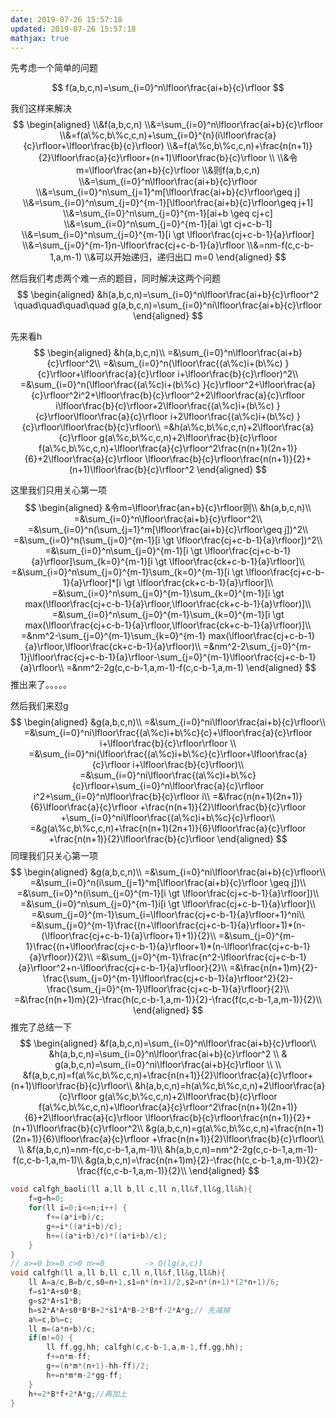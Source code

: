 ```yaml
---
date: 2019-07-26 15:57:18
updated: 2019-07-26 15:57:18
mathjax: true
---
```


先考虑一个简单的问题

$$
f(a,b,c,n)=\sum_{i=0}^n\lfloor\frac{ai+b}{c}\rfloor
$$

<!-- more -->

我们这样来解决
$$
\begin{aligned}
\\&f(a,b,c,n)
\\&=\sum_{i=0}^n\lfloor\frac{ai+b}{c}\rfloor
\\&=f(a\%c,b\%c,c,n)+\sum_{i=0}^{n}(i\lfloor\frac{a}{c}\rfloor+\lfloor\frac{b}{c}\rfloor)
\\&=f(a\%c,b\%c,c,n)+\frac{n(n+1)}{2}\lfloor\frac{a}{c}\rfloor+(n+1)\lfloor\frac{b}{c}\rfloor
\\
\\&令m=\lfloor\frac{an+b}{c}\rfloor
\\&则f(a,b,c,n)
\\&=\sum_{i=0}^n\lfloor\frac{ai+b}{c}\rfloor
\\&=\sum_{i=0}^n\sum_{j=1}^m[\lfloor\frac{ai+b}{c}\rfloor\geq j]
\\&=\sum_{i=0}^n\sum_{j=0}^{m-1}[\lfloor\frac{ai+b}{c}\rfloor\geq j+1]
\\&=\sum_{i=0}^n\sum_{j=0}^{m-1}[ai+b \geq cj+c]
\\&=\sum_{i=0}^n\sum_{j=0}^{m-1}[ai \gt cj+c-b-1]
\\&=\sum_{i=0}^n\sum_{j=0}^{m-1}[i \gt \lfloor\frac{cj+c-b-1}{a}\rfloor]
\\&=\sum_{j=0}^{m-1}n-\lfloor\frac{cj+c-b-1}{a}\rfloor
\\&=nm-f(c,c-b-1,a,m-1)
\\&可以开始递归，递归出口 m=0
\end{aligned}
$$

然后我们考虑两个难一点的题目，同时解决这两个问题
$$
\begin{aligned}
&h(a,b,c,n)=\sum_{i=0}^n\lfloor\frac{ai+b}{c}\rfloor^2
\quad\quad\quad\quad g(a,b,c,n)=\sum_{i=0}^ni\lfloor\frac{ai+b}{c}\rfloor
\end{aligned}
$$


先来看h
$$
\begin{aligned}
&h(a,b,c,n)\\
=&\sum_{i=0}^n\lfloor\frac{ai+b}{c}\rfloor^2\\
=&\sum_{i=0}^n(\lfloor\frac{(a\%c)i+(b\%c) }{c}\rfloor+\lfloor\frac{a}{c}\rfloor i+\lfloor\frac{b}{c}\rfloor)^2\\
=&\sum_{i=0}^n(\lfloor\frac{(a\%c)i+(b\%c) }{c}\rfloor^2+\lfloor\frac{a}{c}\rfloor^2i^2+\lfloor\frac{b}{c}\rfloor^2+2\lfloor\frac{a}{c}\rfloor i\lfloor\frac{b}{c}\rfloor+2\lfloor\frac{(a\%c)i+(b\%c) }{c}\rfloor\lfloor\frac{a}{c}\rfloor i+2\lfloor\frac{(a\%c)i+(b\%c) }{c}\rfloor\lfloor\frac{b}{c}\rfloor\\
=&h(a\%c,b\%c,c,n)+2\lfloor\frac{a}{c}\rfloor g(a\%c,b\%c,c,n)+2\lfloor\frac{b}{c}\rfloor f(a\%c,b\%c,c,n)+\lfloor\frac{a}{c}\rfloor^2\frac{n(n+1)(2n+1)}{6}+2\lfloor\frac{a}{c}\rfloor \lfloor\frac{b}{c}\rfloor\frac{n(n+1)}{2}+(n+1)\lfloor\frac{b}{c}\rfloor^2
\end{aligned}
$$

这里我们只用关心第一项
$$
\begin{aligned}
&令m=\lfloor\frac{an+b}{c}\rfloor则\\
&h(a,b,c,n)\\
=&\sum_{i=0}^n\lfloor\frac{ai+b}{c}\rfloor^2\\
=&\sum_{i=0}^n(\sum_{j=1}^m[\lfloor\frac{ai+b}{c}\rfloor\geq j])^2\\
=&\sum_{i=0}^n(\sum_{j=0}^{m-1}[i \gt \lfloor\frac{cj+c-b-1}{a}\rfloor])^2\\
=&\sum_{i=0}^n\sum_{j=0}^{m-1}[i \gt \lfloor\frac{cj+c-b-1}{a}\rfloor]\sum_{k=0}^{m-1}[i \gt \lfloor\frac{ck+c-b-1}{a}\rfloor]\\
=&\sum_{i=0}^n\sum_{j=0}^{m-1}\sum_{k=0}^{m-1}[i \gt \lfloor\frac{cj+c-b-1}{a}\rfloor]*[i \gt \lfloor\frac{ck+c-b-1}{a}\rfloor]\\
=&\sum_{i=0}^n\sum_{j=0}^{m-1}\sum_{k=0}^{m-1}[i \gt max(\lfloor\frac{cj+c-b-1}{a}\rfloor,\lfloor\frac{ck+c-b-1}{a}\rfloor)]\\
=&\sum_{i=0}^n\sum_{j=0}^{m-1}\sum_{k=0}^{m-1}[i \gt max(\lfloor\frac{cj+c-b-1}{a}\rfloor,\lfloor\frac{ck+c-b-1}{a}\rfloor)]\\
=&nm^2-\sum_{j=0}^{m-1}\sum_{k=0}^{m-1} max(\lfloor\frac{cj+c-b-1}{a}\rfloor,\lfloor\frac{ck+c-b-1}{a}\rfloor)\\
=&nm^2-2\sum_{j=0}^{m-1}j\lfloor\frac{cj+c-b-1}{a}\rfloor-\sum_{j=0}^{m-1}\lfloor\frac{cj+c-b-1}{a}\rfloor\\
=&nm^2-2g(c,c-b-1,a,m-1)-f(c,c-b-1,a,m-1)
\end{aligned}
$$
推出来了。。。。。

然后我们来怼g
$$
\begin{aligned}
&g(a,b,c,n)\\
=&\sum_{i=0}^ni\lfloor\frac{ai+b}{c}\rfloor\\
=&\sum_{i=0}^ni\lfloor\frac{(a\%c)i+b\%c}{c}+\lfloor\frac{a}{c}\rfloor i+\lfloor\frac{b}{c}\rfloor\rfloor \\
=&\sum_{i=0}^ni(\lfloor\frac{(a\%c)i+b\%c}{c}\rfloor+\lfloor\frac{a}{c}\rfloor i+\lfloor\frac{b}{c}\rfloor)\\
=&\sum_{i=0}^ni\lfloor\frac{(a\%c)i+b\%c}{c}\rfloor+\sum_{i=0}^n\lfloor\frac{a}{c}\rfloor i^2+\sum_{i=0}^n\lfloor\frac{b}{c}\rfloor i\\
=&\frac{n(n+1)(2n+1)}{6}\lfloor\frac{a}{c}\rfloor +\frac{n(n+1)}{2}\lfloor\frac{b}{c}\rfloor +\sum_{i=0}^ni\lfloor\frac{(a\%c)i+b\%c}{c}\rfloor\\
=&g(a\%c,b\%c,c,n)+\frac{n(n+1)(2n+1)}{6}\lfloor\frac{a}{c}\rfloor +\frac{n(n+1)}{2}\lfloor\frac{b}{c}\rfloor
\end{aligned}
$$
同理我们只关心第一项
$$
\begin{aligned}
&g(a,b,c,n)\\
=&\sum_{i=0}^ni\lfloor\frac{ai+b}{c}\rfloor\\
=&\sum_{i=0}^n(i\sum_{j=1}^m[\lfloor\frac{ai+b}{c}\rfloor \geq j])\\
=&\sum_{i=0}^n(i\sum_{j=0}^{m-1}[i \gt \lfloor\frac{cj+c-b-1}{a}\rfloor])\\
=&\sum_{i=0}^n\sum_{j=0}^{m-1}i[i \gt \lfloor\frac{cj+c-b-1}{a}\rfloor]\\
=&\sum_{j=0}^{m-1}\sum_{i=\lfloor\frac{cj+c-b-1}{a}\rfloor+1}^ni\\
=&\sum_{j=0}^{m-1}\frac{(n+\lfloor\frac{cj+c-b-1}{a}\rfloor+1)*(n-(\lfloor\frac{cj+c-b-1}{a}\rfloor+1)+1)}{2}\\
=&\sum_{j=0}^{m-1}\frac{(n+\lfloor\frac{cj+c-b-1}{a}\rfloor+1)*(n-\lfloor\frac{cj+c-b-1}{a}\rfloor)}{2}\\
=&\sum_{j=0}^{m-1}\frac{n^2-\lfloor\frac{cj+c-b-1}{a}\rfloor^2+n-\lfloor\frac{cj+c-b-1}{a}\rfloor}{2}\\
=&\frac{n(n+1)m}{2}-\frac{\sum_{j=0}^{m-1}\lfloor\frac{cj+c-b-1}{a}\rfloor^2}{2}-\frac{\sum_{j=0}^{m-1}\lfloor\frac{cj+c-b-1}{a}\rfloor}{2}\\
=&\frac{n(n+1)m}{2}-\frac{h(c,c-b-1,a,m-1)}{2}-\frac{f(c,c-b-1,a,m-1)}{2}\\
\end{aligned}
$$
推完了总结一下
$$
\begin{aligned}
&f(a,b,c,n)=\sum_{i=0}^n\lfloor\frac{ai+b}{c}\rfloor\\
&h(a,b,c,n)=\sum_{i=0}^n\lfloor\frac{ai+b}{c}\rfloor^2  \\
& g(a,b,c,n)=\sum_{i=0}^ni\lfloor\frac{ai+b}{c}\rfloor  \\
\\
&f(a,b,c,n)=f(a\%c,b\%c,c,n)+\frac{n(n+1)}{2}\lfloor\frac{a}{c}\rfloor+(n+1)\lfloor\frac{b}{c}\rfloor\\
&h(a,b,c,n)=h(a\%c,b\%c,c,n)+2\lfloor\frac{a}{c}\rfloor g(a\%c,b\%c,c,n)+2\lfloor\frac{b}{c}\rfloor f(a\%c,b\%c,c,n)+\lfloor\frac{a}{c}\rfloor^2\frac{n(n+1)(2n+1)}{6}+2\lfloor\frac{a}{c}\rfloor \lfloor\frac{b}{c}\rfloor\frac{n(n+1)}{2}+(n+1)\lfloor\frac{b}{c}\rfloor^2\\
&g(a,b,c,n)=g(a\%c,b\%c,c,n)+\frac{n(n+1)(2n+1)}{6}\lfloor\frac{a}{c}\rfloor +\frac{n(n+1)}{2}\lfloor\frac{b}{c}\rfloor\\
\\
&f(a,b,c,n)=nm-f(c,c-b-1,a,m-1)\\
&h(a,b,c,n)=nm^2-2g(c,c-b-1,a,m-1)-f(c,c-b-1,a,m-1)\\
&g(a,b,c,n)=\frac{n(n+1)m}{2}-\frac{h(c,c-b-1,a,m-1)}{2}-\frac{f(c,c-b-1,a,m-1)}{2}\\
\end{aligned}
$$



```cpp
void calfgh_baoli(ll a,ll b,ll c,ll n,ll&f,ll&g,ll&h){
    f=g=h=0;
    for(ll i=0;i<=n;i++) {
        f+=(a*i+b)/c;
        g+=i*((a*i+b)/c);
        h+=((a*i+b)/c)*((a*i+b)/c);
    }
}
// a>=0 b>=0 c>0 n>=0         -> O(lg(a,c))
void calfgh(ll a,ll b,ll c,ll n,ll&f,ll&g,ll&h){
    ll A=a/c,B=b/c,s0=n+1,s1=n*(n+1)/2,s2=n*(n+1)*(2*n+1)/6;
    f=s1*A+s0*B;
    g=s2*A+s1*B;
    h=s2*A*A+s0*B*B+2*s1*A*B-2*B*f-2*A*g;// 先减掉
    a%=c,b%=c;
    ll m=(a*n+b)/c;
    if(m!=0) {
        ll ff,gg,hh; calfgh(c,c-b-1,a,m-1,ff,gg,hh);
        f+=n*m-ff;
        g+=(n*m*(n+1)-hh-ff)/2;
        h+=n*m*m-2*gg-ff;
    }
    h+=2*B*f+2*A*g;//再加上
}
```